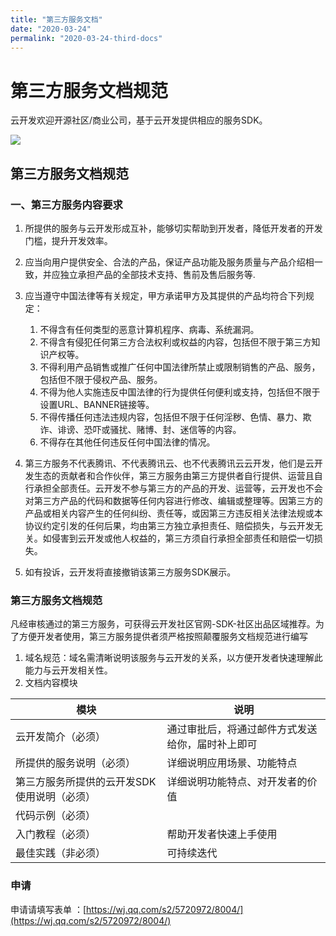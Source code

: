 ```yaml
---
title: "第三方服务文档"
date: "2020-03-24"
permalink: "2020-03-24-third-docs"
---
```


# 第三方服务文档规范


云开发欢迎开源社区/商业公司，基于云开发提供相应的服务SDK。

![](https://postimg.aliavv.com/mbp/1llzi.png)


## 第三方服务文档规范

### 一、第三方服务内容要求

1. 所提供的服务与云开发形成互补，能够切实帮助到开发者，降低开发者的开发门槛，提升开发效率。
1. 应当向用户提供安全、合法的产品，保证产品功能及服务质量与产品介绍相一致，并应独立承担产品的全部技术支持、售前及售后服务等.
1. 应当遵守中国法律等有关规定，甲方承诺甲方及其提供的产品均符合下列规定：
  
    1. 不得含有任何类型的恶意计算机程序、病毒、系统漏洞。
    2. 不得含有侵犯任何第三方合法权利或权益的内容，包括但不限于第三方知识产权等。
    3.  不得利用产品销售或推广任何中国法律所禁止或限制销售的产品、服务，包括但不限于侵权产品、服务。
    4. 不得为他人实施违反中国法律的行为提供任何便利或支持，包括但不限于设置URL、BANNER链接等。
    5. 不得传播任何违法违规内容，包括但不限于任何淫秽、色情、暴力、欺诈、诽谤、恐吓或骚扰、赌博、封、迷信等的内容。
    6. 不得存在其他任何违反任何中国法律的情况。

1. 第三方服务不代表腾讯、不代表腾讯云、也不代表腾讯云云开发，他们是云开发生态的贡献者和合作伙伴，第三方服务由第三方提供者自行提供、运营且自行承担全部责任。云开发不参与第三方的产品的开发、运营等，云开发也不会对第三方产品的代码和数据等任何内容进行修改、编辑或整理等。因第三方的产品或相关内容产生的任何纠纷、责任等，或因第三方违反相关法律法规或本协议约定引发的任何后果，均由第三方独立承担责任、赔偿损失，与云开发无关。如侵害到云开发或他人权益的，第三方须自行承担全部责任和赔偿一切损失。
1. 如有投诉，云开发将直接撤销该第三方服务SDK展示。

### 第三方服务文档规范
凡经审核通过的第三方服务，可获得云开发社区官网-SDK-社区出品区域推荐。为了方便开发者使用，第三方服务提供者须严格按照颠覆服务文档规范进行编写

1.  域名规范：域名需清晰说明该服务与云开发的关系，以方便开发者快速理解此能力与云开发相关性。
2.  文档内容模块

|模块|说明|
|---|---|
|云开发简介（必须）|通过审批后，将通过邮件方式发送给你，届时补上即可|
|所提供的服务说明（必须）|详细说明应用场景、功能特点|
|第三方服务所提供的云开发SDK使用说明（必须）|详细说明功能特点、对开发者的价值|
|代码示例（必须）||
|入门教程（必须）|帮助开发者快速上手使用|
|最佳实践（非必须）|可持续迭代|

### 申请

申请请填写表单 ：[https://wj.qq.com/s2/5720972/8004/](https://wj.qq.com/s2/5720972/8004/)
